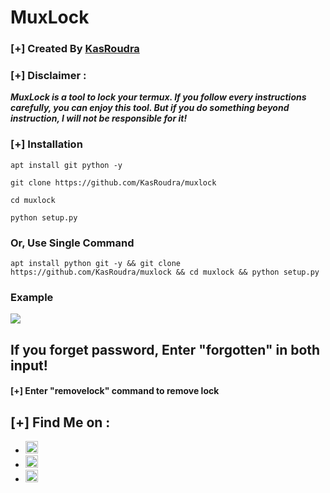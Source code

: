 # MuxLock

### [+] Created By <a href="https://github.com/KasRoudra">KasRoudra</a>

### [+] Disclaimer :
***MuxLock is a tool to lock your termux. If you follow every instructions carefully, you can enjoy this tool. But if you do something beyond instruction, I will not be responsible for it!***

### [+] Installation

```apt install git python -y```

```git clone https://github.com/KasRoudra/muxlock```

```cd muxlock```

```python setup.py```

### Or, Use Single Command
```
apt install python git -y && git clone https://github.com/KasRoudra/muxlock && cd muxlock && python setup.py
```

### Example

<img src="muxlock.gif">

## If you forget password, Enter "forgotten" in both input!

#### [+] Enter "removelock" command to remove lock

## [+] Find Me on :
<ul>
<li><a href="https://facebook.com/KasRoudra"><img src="https://github.com/KasRoudra/kasweb/raw/main/assets/facebook.png" alt="facebook" width="20px" height="20px"></a></li>
<li><a href="https://m.me/KasRoudra"><img src="https://github.com/KasRoudra/kasweb/raw/main/assets/messenger.png" alt="messenger" width="20px" height="20px"></a></li>
<li><a href="mailto:kasroudrard@gmail.com"><img src="https://github.com/KasRoudra/kasweb/raw/main/assets/gmail.png" alt="email" width="20px" height="20px"></a></li>
</ul>
